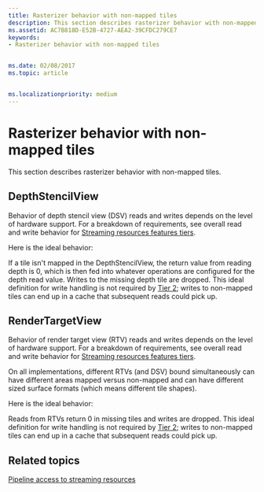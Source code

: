 ```yaml
---
title: Rasterizer behavior with non-mapped tiles
description: This section describes rasterizer behavior with non-mapped tiles.
ms.assetid: AC7B818D-E52B-4727-AEA2-39CFDC279CE7
keywords:
- Rasterizer behavior with non-mapped tiles


ms.date: 02/08/2017
ms.topic: article


ms.localizationpriority: medium
---
```


# <span id="direct3dconcepts.rasterizer_behavior_with_non-mapped_tiles"></span>Rasterizer behavior with non-mapped tiles


This section describes rasterizer behavior with non-mapped tiles.

## <span id="DepthStencilView"></span><span id="depthstencilview"></span><span id="DEPTHSTENCILVIEW"></span>DepthStencilView


Behavior of depth stencil view (DSV) reads and writes depends on the level of hardware support. For a breakdown of requirements, see overall read and write behavior for [Streaming resources features tiers](streaming-resources-features-tiers.md).

Here is the ideal behavior:

If a tile isn't mapped in the DepthStencilView, the return value from reading depth is 0, which is then fed into whatever operations are configured for the depth read value. Writes to the missing depth tile are dropped. This ideal definition for write handling is not required by [Tier 2](tier-2.md); writes to non-mapped tiles can end up in a cache that subsequent reads could pick up.

## <span id="RenderTargetView"></span><span id="rendertargetview"></span><span id="RENDERTARGETVIEW"></span>RenderTargetView


Behavior of render target view (RTV) reads and writes depends on the level of hardware support. For a breakdown of requirements, see overall read and write behavior for [Streaming resources features tiers](streaming-resources-features-tiers.md).

On all implementations, different RTVs (and DSV) bound simultaneously can have different areas mapped versus non-mapped and can have different sized surface formats (which means different tile shapes).

Here is the ideal behavior:

Reads from RTVs return 0 in missing tiles and writes are dropped. This ideal definition for write handling is not required by [Tier 2](tier-2.md); writes to non-mapped tiles can end up in a cache that subsequent reads could pick up.

## <span id="related-topics"></span>Related topics


[Pipeline access to streaming resources](pipeline-access-to-streaming-resources.md)

 

 




